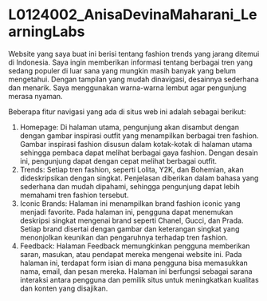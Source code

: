 # L0124002_AnisaDevinaMaharani_LearningLabs
Website yang saya buat ini berisi tentang fashion trends yang jarang ditemui di Indonesia. Saya ingin memberikan informasi tentang berbagai tren yang sedang populer di luar sana yang mungkin masih banyak yang belum mengetahui. Dengan tampilan yang mudah dinavigasi, desainnya sederhana dan menarik. Saya menggunakan warna-warna lembut agar pengunjung merasa nyaman. 

Beberapa fitur navigasi yang ada di situs web ini adalah sebagai berikut:
1. Homepage: Di halaman utama, pengunjung akan disambut dengan dengan gambar inspirasi outfit yang menampilkan berbagai tren fashion. Gambar inspirasi fashion disusun dalam kotak-kotak di halaman utama sehingga pembaca dapat melihat berbagai gaya fashion. Dengan desain ini, pengunjung dapat dengan cepat melihat berbagai outfit.
2. Trends: Setiap tren fashion, seperti Lolita, Y2K, dan Bohemian, akan dideskripsikan dengan singkat. Penjelasan diberikan dalam bahasa yang sederhana dan mudah dipahami, sehingga pengunjung dapat lebih memahami tren fashion tersebut.
3. Iconic Brands: Halaman ini menampilkan brand fashion iconic yang menjadi favorite. Pada halaman ini, pengguna dapat menemukan deskripsi singkat mengenai brand seperti Chanel, Gucci, dan Prada. Setiap brand disertai dengan gambar dan keterangan singkat yang menonjolkan keunikan dan pengaruhnya terhadap tren fashion.
4. Feedback: Halaman Feedback memungkinkan pengguna memberikan saran, masukan, atau pendapat mereka mengenai website ini. Pada halaman ini, terdapat form isian di mana pengguna bisa memasukkan nama, email, dan pesan mereka. Halaman ini berfungsi sebagai sarana interaksi antara pengguna dan pemilik situs untuk meningkatkan kualitas dan konten yang disajikan.
